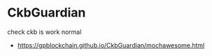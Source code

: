# CkbGuardian
check ckb is work normal
- https://gpblockchain.github.io/CkbGuardian/mochawesome.html
